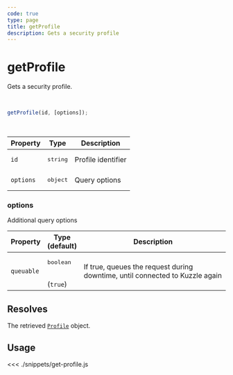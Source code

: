 ```yaml
---
code: true
type: page
title: getProfile
description: Gets a security profile
---
```


# getProfile

Gets a security profile.

<br />

```js
getProfile(id, [options]);
```

<br />

| Property | Type | Description |
| --- | --- | --- |
| `id` | <pre>string</pre> | Profile identifier |
| `options` | <pre>object</pre> | Query options |

### options

Additional query options

| Property | Type<br />(default) | Description |
| --- | --- | --- |
| `queuable` | <pre>boolean</pre><br />(`true`) | If true, queues the request during downtime, until connected to Kuzzle again |

## Resolves

The retrieved [`Profile`](/sdk/js/6/core-classes/profile/introduction) object.

## Usage

<<< ./snippets/get-profile.js
